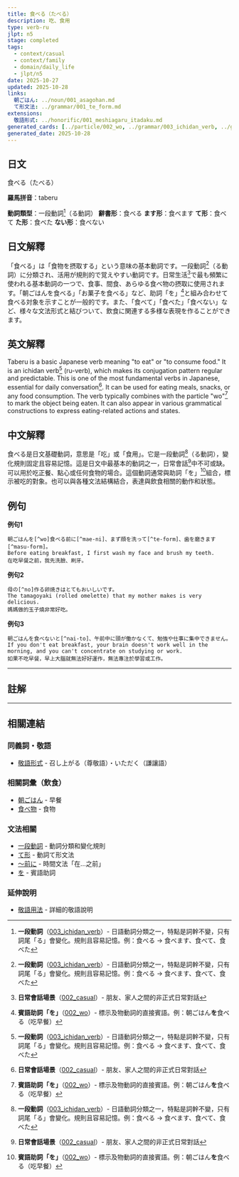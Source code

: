 ```yaml
---
title: 食べる（たべる）
description: 吃、食用
type: verb-ru
jlpt: n5
stage: completed
tags:
  - context/casual
  - context/family
  - domain/daily_life
  - jlpt/n5
date: 2025-10-27
updated: 2025-10-28
links:
  朝ごはん: ../noun/001_asagohan.md
  て形文法: ../grammar/001_te_form.md
extensions:
  敬語形式: ../honorific/001_meshiagaru_itadaku.md
generated_cards: [../particle/002_wo, ../grammar/003_ichidan_verb, ../grammar/004_mae_ni]
generated_date: 2025-10-28
---
```


## 日文
食べる（たべる）

**羅馬拼音**：taberu

**動詞類型**：一段動詞[^ichidan]（る動詞）
**辭書形**：食べる
**ます形**：食べます
**て形**：食べて
**た形**：食べた
**ない形**：食べない

## 日文解釋

「食べる」は「食物を摂取する」という意味の基本動詞です。一段動詞[^ichidan]（る動詞）に分類され、活用が規則的で覚えやすい動詞です。日常生活[^daily-context]で最も頻繁に使われる基本動詞の一つで、食事、間食、あらゆる食べ物の摂取に使用されます。「朝ごはんを食べる」「お菓子を食べる」など、助詞「を」[^wo]と組み合わせて食べる対象を示すことが一般的です。また、「食べて」「食べた」「食べない」など、様々な文法形式と結びついて、飲食に関連する多様な表現を作ることができます。

## 英文解釋

Taberu is a basic Japanese verb meaning "to eat" or "to consume food." It is an ichidan verb[^ichidan] (ru-verb), which makes its conjugation pattern regular and predictable. This is one of the most fundamental verbs in Japanese, essential for daily conversation[^daily-context]. It can be used for eating meals, snacks, or any food consumption. The verb typically combines with the particle "wo"[^wo] to mark the object being eaten. It can also appear in various grammatical constructions to express eating-related actions and states.

## 中文解釋

食べる是日文基礎動詞，意思是「吃」或「食用」。它是一段動詞[^ichidan]（る動詞），變化規則固定且容易記憶。這是日文中最基本的動詞之一，日常會話[^daily-context]中不可或缺。可以用於吃正餐、點心或任何食物的場合。這個動詞通常與助詞「を」[^wo]組合，標示被吃的對象。也可以與各種文法結構結合，表達與飲食相關的動作和狀態。

## 例句

**例句1**
```
朝ごはんを[^wo]食べる前に[^mae-ni]、まず顔を洗って[^te-form]、歯を磨きます[^masu-form]。
Before eating breakfast, I first wash my face and brush my teeth.
在吃早餐之前，我先洗臉、刷牙。
```

**例句2**
```
母の[^no]作る卵焼きはとてもおいしいです。
The tamagoyaki (rolled omelette) that my mother makes is very delicious.
媽媽做的玉子燒非常好吃。
```

**例句3**
```
朝ごはんを食べないと[^nai-to]、午前中に頭が働かなくて、勉強や仕事に集中できません。
If you don't eat breakfast, your brain doesn't work well in the morning, and you can't concentrate on studying or work.
如果不吃早餐，早上大腦就無法好好運作，無法專注於學習或工作。
```

---

## 註解

[^ichidan]: **一段動詞**（[003_ichidan_verb](../grammar/003_ichidan_verb.md)）- 日語動詞分類之一，特點是詞幹不變，只有詞尾「る」會變化。規則且容易記憶。例：食べる → 食べます、食べて、食べた

[^daily-context]: **日常會話場景**（[002_casual](_meta/tags/context/002_casual.md)）- 朋友、家人之間的非正式日常對話

[^wo]: **賓語助詞「を」**（[002_wo](../particle/002_wo.md)）- 標示及物動詞的直接賓語。例：朝ごはん**を**食べる（吃早餐）

[^mae-ni]: **〜前に文法**（[004_mae_ni](../grammar/004_mae_ni.md)）- 表示「在...之前」的時間文法。接續：動詞辭書形 + 前に

[^te-form]: **て形**（[001_te_form](../grammar/001_te_form.md)）- 動詞的連用形，用於連接動作、表示原因、請求等。一段動詞：詞幹 + て

[^masu-form]: **ます形**（[002_verb-ru](_meta/categories/002_verb-ru.md)）- 動詞的禮貌體基本形式。用於正式場合和禮貌表達

[^no]: **連體助詞「の」** - 表示所屬關係或修飾。此處「母の作る」意為「媽媽做的」

[^nai-to]: **〜ないと條件文法** - 表示「如果不...的話」的條件假設。格式：動詞ない形 + と

---

## 相關連結

### 同義詞・敬語
- [敬語形式](../honorific/001_meshiagaru_itadaku.md) - 召し上がる（尊敬語）・いただく（謙讓語）

### 相關詞彙（飲食）
- [朝ごはん](../noun/001_asagohan.md) - 早餐
- [食べ物](../noun/007_tabemono.md) - 食物

### 文法相關
- [一段動詞](../grammar/003_ichidan_verb.md) - 動詞分類和變化規則
- [て形](../grammar/001_te_form.md) - 動詞て形文法
- [〜前に](../grammar/004_mae_ni.md) - 時間文法「在...之前」
- [を](../particle/002_wo.md) - 賓語助詞

### 延伸說明
- [敬語用法](../honorific/001_meshiagaru_itadaku.md) - 詳細的敬語說明
